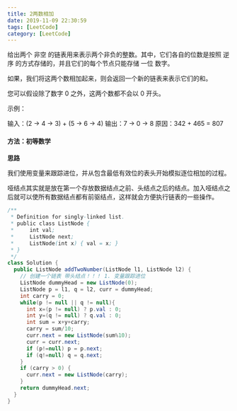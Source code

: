 ```yaml
---
title: 2两数相加
date: 2019-11-09 22:30:59
tags: [LeetCode]
category: [LeetCode]
---
```


给出两个 非空 的链表用来表示两个非负的整数。其中，它们各自的位数是按照 逆序 的方式存储的，并且它们的每个节点只能存储 一位 数字。

<!--more-->

如果，我们将这两个数相加起来，则会返回一个新的链表来表示它们的和。

您可以假设除了数字 0 之外，这两个数都不会以 0 开头。

示例：

输入：(2 -> 4 -> 3) + (5 -> 6 -> 4)
输出：7 -> 0 -> 8
原因：342 + 465 = 807

#### 方法：初等数学

**思路**

我们使用变量来跟踪进位，并从包含最低有效位的表头开始模拟逐位相加的过程。



哑结点其实就是放在第一个存放数据结点之前、头结点之后的结点。加入哑结点之后就可以使所有数据结点都有前驱结点，这样就会方便执行链表的一些操作。

```java
/**
 * Definition for singly-linked list.
 * public class ListNode {
 *     int val;
 *     ListNode next;
 *     ListNode(int x) { val = x; }
 * }
 */
class Solution {
  public ListNode addTwoNumber(ListNode l1, ListNode l2) {
    // 创建一个链表 带头结点！！！ 1. 变量跟踪进位 
    ListNode dummyHead = new ListNode(0);
    ListNode p = l1, q = l2, curr = dummyHead;
    int carry = 0;
    while(p != null || q != null){
      int x=(p != null) ? p.val : 0;
      int y=(q != null) ? q.val : 0;
      int sum = x+y+carry;
      carry = sum/10;
      curr.next = new ListNode(sum%10);
      curr = curr.next;
      if (p!=null) p = p.next;
      if (q!=null) q = q.next;
    }
    if (carry > 0) {
      curr.next = new ListNode(carry);
    }    
    return dummyHead.next;
  } 
}
```

